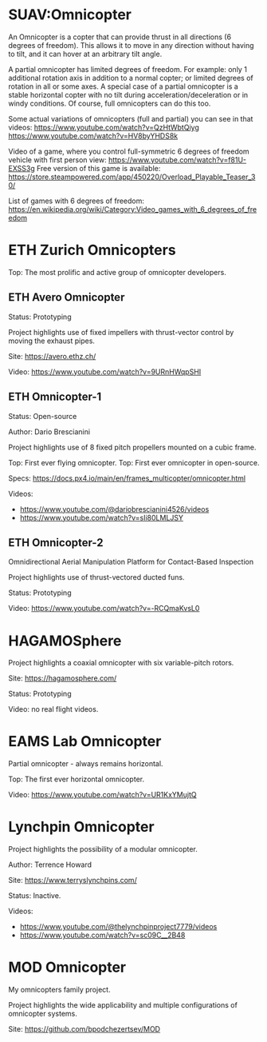SUAV:Omnicopter
===============

An Omnicopter is a copter that can provide thrust in all directions (6 degrees of freedom).
This allows it to move in any direction without having to tilt, and it can hover at an arbitrary tilt angle.

A partial omnicopter has limited degrees of freedom. For example:
only 1 additional rotation axis in addition to a normal copter; or limited degrees of rotation in all or some axes.
A special case of a partial omnicopter is a stable horizontal copter with no tilt during acceleration/deceleration or in windy conditions.
Of course, full omnicopters can do this too.

Some actual variations of omnicopters (full and partial) you can see in that videos:
https://www.youtube.com/watch?v=QzHtWbtQiyg
https://www.youtube.com/watch?v=HV8byYHDS8k

Video of a game, where you control full-symmetric 6 degrees of freedom vehicle with first person view:
https://www.youtube.com/watch?v=f81U-EXSS3g
Free version of this game is available: https://store.steampowered.com/app/450220/Overload_Playable_Teaser_30/

List of games with 6 degrees of freedom: https://en.wikipedia.org/wiki/Category:Video_games_with_6_degrees_of_freedom


# ETH Zurich Omnicopters

Top: The most prolific and active group of omnicopter developers.

## ETH Avero Omnicopter

Status: Prototyping

Project highlights use of fixed impellers with thrust-vector control by moving the exhaust pipes.

Site: https://avero.ethz.ch/

Video: https://www.youtube.com/watch?v=9URnHWqpSHI


## ETH Omnicopter-1

Status: Open-source

Author: Dario Brescianini

Project highlights use of 8 fixed pitch propellers mounted on a cubic frame.

Top: First ever flying omnicopter.
Top: First ever omnicopter in open-source.

Specs: https://docs.px4.io/main/en/frames_multicopter/omnicopter.html

Videos:
- https://www.youtube.com/@dariobrescianini4526/videos
- https://www.youtube.com/watch?v=sIi80LMLJSY


## ETH Omnicopter-2

Omnidirectional Aerial Manipulation Platform for Contact-Based Inspection

Project highlights use of thrust-vectored ducted funs.

Status: Prototyping

Video: https://www.youtube.com/watch?v=-RCQmaKvsL0


# HAGAMOSphere

Project highlights a coaxial omnicopter with six variable-pitch rotors.

Site: https://hagamosphere.com/

Status: Prototyping

Video: no real flight videos.


# EAMS Lab Omnicopter

Partial omnicopter - always remains horizontal.

Top: The first ever horizontal omnicopter.

Video: https://www.youtube.com/watch?v=UR1KxYMujtQ



# Lynchpin Omnicopter

Project highlights the possibility of a modular omnicopter.

Author: Terrence Howard

Site: https://www.terryslynchpins.com/

Status: Inactive.

Videos:
- https://www.youtube.com/@thelynchpinproject7779/videos
- https://www.youtube.com/watch?v=sc09C__2B48



# MOD Omnicopter

My omnicopters family project.

Project highlights the wide applicability and multiple configurations of omnicopter systems.

Site: https://github.com/bpodchezertsev/MOD
